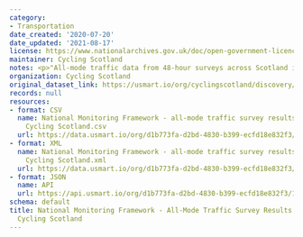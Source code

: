 ```yaml
---
category:
- Transportation
date_created: '2020-07-20'
date_updated: '2021-08-17'
license: https://www.nationalarchives.gov.uk/doc/open-government-licence/version/3/
maintainer: Cycling Scotland
notes: <p>"All-mode traffic data from 48-hour surveys across Scotland in May 2018"</p>
organization: Cycling Scotland
original_dataset_link: https://usmart.io/org/cyclingscotland/discovery/discovery-view-detail/6ecbae85-3827-45ea-968a-d97939bf7f7e
records: null
resources:
- format: CSV
  name: National Monitoring Framework - all-mode traffic survey results May 2018 -
    Cycling Scotland.csv
  url: https://data.usmart.io/org/d1b773fa-d2bd-4830-b399-ecfd18e832f3/resource?resourceGUID=e972b1e3-e2f9-4425-930f-bbe6f402fcec
- format: XML
  name: National Monitoring Framework - all-mode traffic survey results May 2018 -
    Cycling Scotland.xml
  url: https://data.usmart.io/org/d1b773fa-d2bd-4830-b399-ecfd18e832f3/resource?resourceGUID=2fbdb32d-7b03-472a-ac75-d8984e476de8
- format: JSON
  name: API
  url: https://api.usmart.io/org/d1b773fa-d2bd-4830-b399-ecfd18e832f3/1ee7c728-280a-49fd-9809-1b6f2c685984/1/urql
schema: default
title: National Monitoring Framework - All-Mode Traffic Survey Results May 2018 -
  Cycling Scotland
---
```

